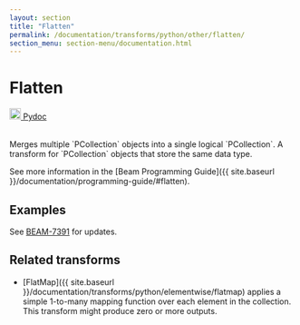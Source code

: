 ```yaml
---
layout: section
title: "Flatten"
permalink: /documentation/transforms/python/other/flatten/
section_menu: section-menu/documentation.html
---
```

<!--
Licensed under the Apache License, Version 2.0 (the "License");
you may not use this file except in compliance with the License.
You may obtain a copy of the License at

http://www.apache.org/licenses/LICENSE-2.0

Unless required by applicable law or agreed to in writing, software
distributed under the License is distributed on an "AS IS" BASIS,
WITHOUT WARRANTIES OR CONDITIONS OF ANY KIND, either express or implied.
See the License for the specific language governing permissions and
limitations under the License.
-->

# Flatten
<table align="left">
    <a target="_blank" class="button"
        href="https://beam.apache.org/releases/pydoc/current/apache_beam.transforms.core.html?highlight=flatten#apache_beam.transforms.core.Flatten">
      <img src="https://beam.apache.org/images/logos/sdks/python.png" width="20px" height="20px" />
      Pydoc
    </a>
</table>
<br>
Merges multiple `PCollection` objects into a single logical
`PCollection`. A transform for `PCollection` objects
that store the same data type. 

See more information in the [Beam Programming Guide]({{ site.baseurl }}/documentation/programming-guide/#flatten).

## Examples
See [BEAM-7391](https://issues.apache.org/jira/browse/BEAM-7391) for updates. 

## Related transforms
* [FlatMap]({{ site.baseurl }}/documentation/transforms/python/elementwise/flatmap) applies a simple 1-to-many mapping
  function over each element in the collection. This transform might produce zero
  or more outputs.